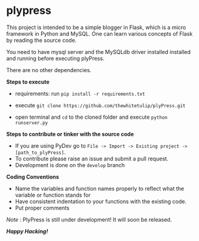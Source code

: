 plypress
=======

This project is intended to be a simple blogger in Flask, which is a micro framework in Python and MySQL. One can learn various concepts of Flask by reading the source code.

You need to have mysql server and the MySQLdb driver installed installed and running before executing plyPress.

There are no other dependencies.

**Steps to execute**
+ requirements: run `pip install -r requirements.txt`
 
+ execute  `git clone https://github.com/thewhitetulip/plyPress.git`

+  open terminal and `cd` to the cloned folder and execute `python runserver.py`


**Steps to contribute or tinker with the source code**
+ If you are using PyDev go to `File -> Import -> Existing project -> [path_to_plyPress]`.
+ To contribute please raise an issue and submit a pull request.
+ Development is done on the `develop` branch
 
**Coding Conventions**
+ Name the variables and function names properly to reflect what the variable or function stands for
+ Have consistent indentation to your functions with the existing code.
+ Put proper comments

*Note* : PlyPress is still under development! It will soon be released.

***Happy Hacking!***
